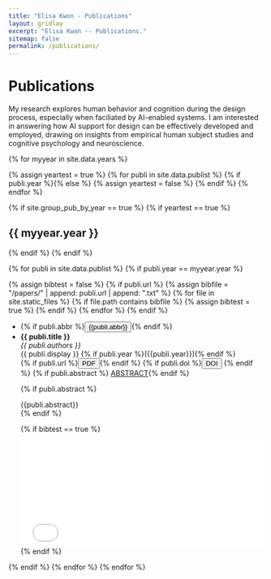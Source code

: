 ```yaml
---
title: "Elisa Kwon - Publications"
layout: gridlay
excerpt: "Elisa Kwon -- Publications."
sitemap: false
permalink: /publications/
---
```


# Publications

My research explores human behavior and cognition during the design process, especially when faciliated by AI-enabled systems. I am interested in answering how AI support for design can be effectively developed and employed, drawing on insights from empirical human subject studies and cognitive psychology and neuroscience.   

{% for myyear in site.data.years %}

{% assign yeartest = true %}
{% for publi in site.data.publist %}
  {% if publi.year %}{% else %}
   {% assign yeartest = false %}
  {% endif %}
{% endfor %}

{% if site.group_pub_by_year == true %}
  {% if yeartest == true %}
  ## {{ myyear.year }}
  {% endif %}
{% endif %}

{% for publi in site.data.publist %}
{% if publi.year == myyear.year %}

{% assign bibtest = false %}
{% if publi.url %}
{% assign bibfile = "/papers/" | append:  publi.url  | append: ".txt" %}
{% for file in site.static_files %}
  {% if file.path contains bibfile %}
   {% assign bibtest = true %}
  {% endif %}
{% endfor %}
{% endif %}

<div class="well-sm">
<ul class="flex-container">
<li class="flex-item1">
  <!--   {% if publi.image %}
     <img src="{{ site.url }}{{ site.baseurl }}/images/pubpic/{{ publi.image }}" class="img-responsive" width="200%" style="float: left" />
    {% endif %} -->
    {% if publi.abbr %}<a target="_blank"><button class="btn-pdf">{{publi.abbr}}</button></a>{% endif %}
</li> 
<li class="flex-item2">
  <strong> {{ publi.title }}</strong> <br />
  <em>{{ publi.authors }} </em><br />
  {{ publi.display }} {% if publi.year %}({{publi.year}}){% endif %}<br/>
  {% if publi.url %}<a href="{{ site.url }}{{ site.baseurl }}/papers/{{ publi.url }}.pdf" target="_blank"><button class="btn-pdf">PDF</button></a>{% endif %}
  {% if publi.doi %}<a href="http://dx.doi.org/{{ publi.doi }}" target="_blank"><button class="btn-doi">DOI</button></a> {% endif %}
  {% if publi.abstract %} <a data-toggle="collapse" href="#{{publi.url}}" class="btn-abstract" role="button" aria-expanded="false" aria-controls="{{publi.url}}">ABSTRACT</a>{% endif %}

{% if publi.abstract %}
<br/>
<div class="collapse" id="{{publi.url}}"><div class="well-abstract">
 {{publi.abstract}}
</div></div>
{% endif %}
  
  {% if bibtest == true %}
  <div class="collapse" id="{{publi.url}}2"><div class="well-bib">
  <iframe src='{{site.url}}{{site.baseurl}}/papers/{{publi.url}}.txt' scrolling='yes' width="100%" height="210" frameborder='0'></iframe>
  </div></div>
  {% endif %}

</li>
</ul>

</div>
{% endif %}
{% endfor %}
{% endfor %}
